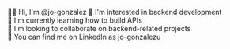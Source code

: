 🙋‍♂️ Hi, I'm @jo-gonzalez 
🔧 I'm interested in backend development  
🌱 I'm currently learning how to build APIs  
🤝 I'm looking to collaborate on backend-related projects  
🔗 You can find me on LinkedIn as jo-gonzalezu
